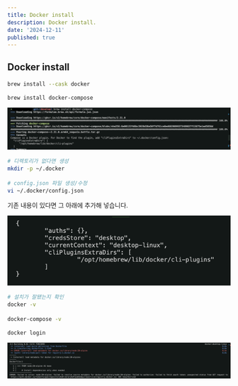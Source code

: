 ```yaml
---
title: Docker install
description: Docker install.
date: '2024-12-11'
published: true
---
```


## Docker install

```bash
brew install --cask docker
```

```bash
brew install docker-compose
```

![Capture 1](./images/capture_1.png)

```bash
# 디렉토리가 없다면 생성
mkdir -p ~/.docker

# config.json 파일 생성/수정
vi ~/.docker/config.json
```

기존 내용이 있다면 그 아래에 추가해 넣습니다.

![Capture 2](./images/capture_2.png)

```bash
# 설치가 잘됐는지 확인
docker -v

docker-compose -v
```

```bash
docker login
```

![Capture 3](./images/capture_3.png)
